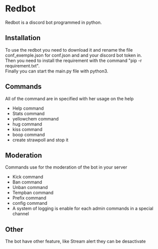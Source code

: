 # Redbot

Redbot is a discord bot programmed in python.

## Installation
To use the redbot you need to download it and rename the file conf_exemple.json for conf.json and and your discord bot token in.  
Then you need to install the requirement with the command "pip -r requirement.txt".  
Finally you can start the main.py file with python3.

## Commands  
All of the command are in specified with her usage on the help
* Help command
* Stats command
* yellowchem command
* hug command
* kiss command
* boop command
* create strawpoll and stop it

## Moderation  
Commands use for the moderation of the bot in your server 
* Kick command
* Ban command
* Unban command
* Tempban command
* Prefix command
* config command
* A system of logging is enable for each admin commands in a special channel

## Other
The bot have other feature, like Stream alert they can be desactivate
